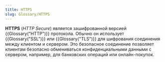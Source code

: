 ```yaml
---
title: HTTPS
slug: Glossary/HTTPS
---
```


**HTTPS** (_HTTP Secure_) является зашифрованной версией {{Glossary("HTTP")}} протокола. Обычно он использует {{Glossary("SSL")}} или {{Glossary("TLS")}} для шифрования соединения между клиентом и сервером. Это безопасное соединение позволяет клиентам безопасно обмениваться конфиденциальными данными с сервером, например, для банковских операций или онлайн-покупок.
